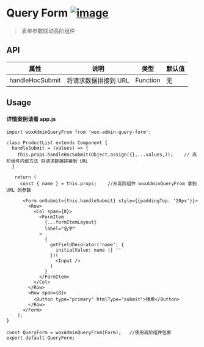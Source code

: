 # Query Form [![image](https://img.shields.io/npm/v/wox-admin-query-form.svg)](https://www.npmjs.com/package/wox-admin-query-form)

> 表单参数联动高阶组件

## API

| 属性 | 说明 | 类型 | 默认值 |
| ---- | ---- | ---- | ---- |
| handleHocSubmit | 将请求数据拼接到 URL | Function | 无 |

## Usage

#### 详情案例请看 app.js

```
import woxAdminQueryFrom from 'wox-admin-query-form';

class ProductList extends Component {
  handleSubmit = (values) => {
    this.props.handleHocSubmit(Object.assign({},...values,));    // 高阶组件内部方法 将请求数据拼接到 URL
  }

   return (
     const { name } = this.props;    //从高阶组件 woxAdminQueryFrom 拿到URL 的参数

      <Form onSubmit={this.handleSubmit} style={{paddingTop: '20px'}}>
        <Row>
          <Col span={8}>
            <FormItem
              {...formItemLayout}
              label="名字"
            >
              {
                getFieldDecorator('name', {
                  initialValue: name || ''
                })(
                  <Input />
                )
              }
            </FormItem>
          </Col>
        </Row>
        <Row span={8}>
          <Button type="primary" htmlType="submit">搜索</Button>
        </Row>
      </Form>
    );
}

const QueryForm = woxAdminQueryFrom(Form);   //使用高阶组件包裹
export default QueryForm; 
```
